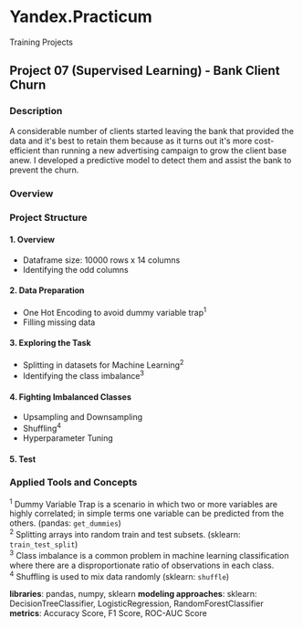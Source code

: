 # Yandex.Practicum
Training Projects

## Project 07 (Supervised Learning) - Bank Client Churn


### Description
A considerable number of clients started leaving the bank that provided the data and it's best to retain them because as it turns out it's more cost-efficient than running a new advertising campaign to grow the client base anew. I developed a predictive model to detect them and assist the bank to prevent the churn.

### Overview
### Project Structure
#### 1. Overview
- Dataframe size: 10000 rows x 14 columns
- Identifying the odd columns
#### 2. Data Preparation
- One Hot Encoding to avoid dummy variable trap<sup>1</sup>
- Filling missing data
#### 3. Exploring the Task
- Splitting in datasets for Machine Learning<sup>2</sup>
- Identifying the class imbalance<sup>3</sup>
#### 4. Fighting Imbalanced Classes
- Upsampling and Downsampling
- Shuffling<sup>4</sup>
- Hyperparameter Tuning
#### 5. Test

### Applied Tools and Concepts
<sup>1</sup> Dummy Variable Trap is a scenario in which two or more variables are highly correlated; in simple terms one variable can be predicted from the others. (pandas: `get_dummies`) \
<sup>2</sup> Splitting arrays into random train and test subsets. (sklearn: `train_test_split`) \
<sup>3</sup> Class imbalance is a common problem in machine learning classification where there are a disproportionate ratio of observations in each class. \
<sup>4</sup> Shuffling is used to mix data randomly (sklearn: `shuffle`)

**libraries**: pandas, numpy, sklearn
**modeling approaches**: sklearn: DecisionTreeClassifier, LogisticRegression, RandomForestClassifier
**metrics**: Accuracy Score, F1 Score, ROC-AUC Score
